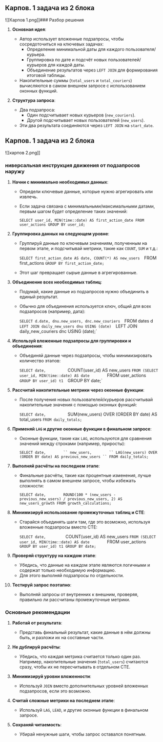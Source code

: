 ## Карпов. 1 задача из 2 блока 
![[Карпов 1.png]]### Разбор решения

1. **Основная идея**:
    
    - Автор использует вложенные подзапросы, чтобы сосредоточиться на ключевых задачах:
        - Определение минимальной даты для каждого пользователя/курьера.
        - Группировка по дате и подсчёт новых пользователей/курьеров для каждой даты.
        - Объединение результатов через `LEFT JOIN` для формирования итоговой таблицы.
    - Накопительные суммы (`total_users` и `total_couriers`) вычисляются в самом внешнем запросе с использованием оконных функций.
2. **Структура запроса**:
    
    - Два подзапроса:
        - Один подсчитывает новых курьеров (`new_couriers`).
        - Другой подсчитывает новых пользователей (`new_users`).
    - Эти два результата соединяются через `LEFT JOIN` на `start_date`.

## Карпов. 1 задача из 2 блока 

![[карпов 2.png]]
### ниверсальная инструкция движения от подзапросов наружу

1. **Начни с минимально необходимых данных**:
    
    - Определи ключевые данные, которые нужно агрегировать или извлечь.
    - Если задача связана с минимальными/максимальными датами, первым шагом будет определение таких значений:
            
        `SELECT user_id, MIN(time::date) AS first_action_date FROM user_actions GROUP BY user_id;`
        
2. **Группировка данных на следующем уровне**:
    
    - Группируй данные по ключевым значениям, полученным на первом этапе, и подсчитывай метрики, такие как `COUNT`, `SUM` и т.д.:
        
        
        `SELECT first_action_date AS date, COUNT(*) AS new_users 
        `FROM first_actions 
        `GROUP BY first_action_date;`
        
    - Этот шаг превращает сырые данные в агрегированные.
3. **Объединение всех необходимых таблиц**:
    
    - Подумай, какие данные из подзапросов нужно объединить в единый результат.
    - Обычно для объединения используется ключ, общий для всех подзапросов (например, дата):
                
        `SELECT d.date, dnu.new_users, dnc.new_couriers 
        `FROM dates d 
        `LEFT JOIN daily_new_users dnu USING (date) 
        `LEFT JOIN daily_new_couriers dnc USING (date);`
        
4. **Используй вложенные подзапросы для группировки и объединения**:
    
    - Объединяй данные через подзапросы, чтобы минимизировать количество этапов:
        
        `SELECT date,         
		    `COUNT(user_id) AS new_users 
		`FROM (SELECT user_id, MIN(time::date) AS date       
			`FROM user_actions       
			`GROUP BY user_id) t1 
		`GROUP BY date;`
        
5. **Рассчитай накопительные метрики через оконные функции**:
    
    - После получения новых пользователей/курьеров рассчитывай накопительные значения с помощью оконных функций:
        
        `SELECT date,         
	        `SUM(new_users) OVER (ORDER BY date) AS total_users 
	    `FROM daily_totals;`
        
6. **Применяй `LAG` и другие оконные функции в финальном запросе**:
    
    - Оконные функции, такие как `LAG`, используются для сравнения значений между строками (например, приросты):
        

        `SELECT date,       
	        `` new_users,       
	        `` LAG(new_users) OVER (ORDER BY date) AS previous_new_users
		`` FROM daily_totals;`
        
7. **Выполняй расчёты на последнем этапе**:
    
    - Финальные расчёты, такие как процентные изменения, лучше выполнять в самом внешнем запросе, чтобы избежать сложности:
        
        `SELECT date,        ROUND(100 * (new_users - previous_new_users) / previous_new_users, 2) AS new_users_growth FROM growth_calculations;`
        
8.  **Минимизируй использование промежуточных таблиц и CTE**:
    
    - Старайся объединять шаги там, где это возможно, используя вложенные подзапросы вместо CTE:
        
        `SELECT date,        
		    `COUNT(user_id) AS new_users 
		`FROM (SELECT user_id, MIN(time::date) AS date       
			`FROM user_actions       
			`GROUP BY user_id) t1 GROUP BY date;`
        
9. **Проверяй структуру на каждом этапе**:
    
    - Убедись, что данные на каждом этапе являются логичными и содержат только необходимую информацию.
    - Для этого выполняй подзапросы по отдельности.
10. **Тестируй запрос поэтапно**:
    
    - Выполняй запросы от внутренних к внешним, проверяя, правильно ли рассчитаны промежуточные метрики.

### Основные рекомендации

1. **Работай от результата**:
    
    - Представь финальный результат, какие данные в нём должны быть, и разложи их на составные части.
2. **Не дублируй расчёты**:
    
    - Убедись, что каждая метрика считается только один раз. Например, накопительные значения (`total_users`) считаются сразу, чтобы их не пересчитывать в отдельном CTE.
3. **Минимизируй уровни вложенности**:
    
    - Используй `JOIN` вместо дополнительных уровней вложенных подзапросов, если это возможно.
4. **Считай сложные метрики на последнем этапе**:
    
    - Используй `LAG`, `LEAD`, и другие оконные функции в финальном запросе.
5. **Сохраняй читаемость**:
    
    - Убирай ненужные шаги, чтобы запрос оставался понятным.
